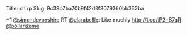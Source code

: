 Title: chirp
Slug: 9c38b7ba70b9f42d3f3079360bb362ba

+1 <a href="http://twitter.com/simondevonshire">@simondevonshire</a> RT <a href="http://twitter.com/clarabellle">@clarabellle</a>: Like muchly <a href="http://t.co/tP2nS7qR">http://t.co/tP2nS7qR</a> <a href="http://twitter.com/pollarizeme">@pollarizeme</a>
